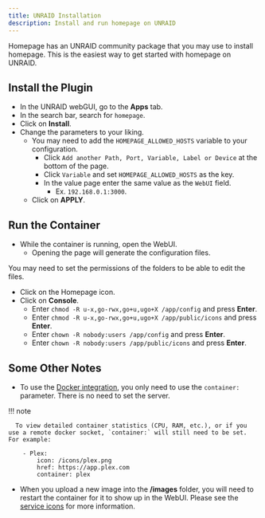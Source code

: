 ```yaml
---
title: UNRAID Installation
description: Install and run homepage on UNRAID
---
```


Homepage has an UNRAID community package that you may use to install homepage. This is the easiest way to get started with homepage on UNRAID.

## Install the Plugin

- In the UNRAID webGUI, go to the **Apps** tab.
- In the search bar, search for `homepage`.
- Click on **Install**.
- Change the parameters to your liking.
  - You may need to add the `HOMEPAGE_ALLOWED_HOSTS` variable to your configuration.
    - Click `Add another Path, Port, Variable, Label or Device` at the bottom of the page.
    - Click `Variable` and set `HOMEPAGE_ALLOWED_HOSTS` as the key.
    - In the value page enter the same value as the `WebUI` field.
      - Ex. `192.168.0.1:3000`.
  - Click on **APPLY**.

## Run the Container

- While the container is running, open the WebUI.
  - Opening the page will generate the configuration files.

You may need to set the permissions of the folders to be able to edit the files.

- Click on the Homepage icon.
- Click on **Console**.
  - Enter `chmod -R u-x,go-rwx,go+u,ugo+X /app/config` and press **Enter**.
  - Enter `chmod -R u-x,go-rwx,go+u,ugo+X /app/public/icons` and press **Enter**.
  - Enter `chown -R nobody:users /app/config` and press **Enter**.
  - Enter `chown -R nobody:users /app/public/icons` and press **Enter**.

## Some Other Notes

- To use the [Docker integration](../configs/docker.md), you only need to use the `container:` parameter. There is no need to set the server.

!!! note

      To view detailed container statistics (CPU, RAM, etc.), or if you use a remote docker socket, `container:` will still need to be set. For example:

```
    - Plex:
        icon: /icons/plex.png
        href: https://app.plex.com
        container: plex
```

- When you upload a new image into the **/images** folder, you will need to restart the container for it to show up in the WebUI. Please see the [service icons](../configs/services.md#icons) for more information.
